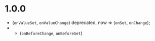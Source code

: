 1.0.0
==================
* (`onValueSet`, `onValueChange`) deprecated, now => (`onSet`, `onChange`);
* + (`onBeforeChange`, `onBeforeSet`)

